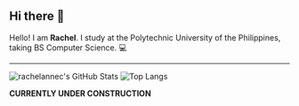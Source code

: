 ## Hi there 👋

Hello! I am **Rachel**. I study at the Polytechnic University of the Philippines, taking BS Computer Science. 💻

<hr>
<!-- https://github.com/anuraghazra/github-readme-stats -->

![rachelannec's GitHub Stats](https://github-readme-stats.vercel.app/api?username=rachelannec&show_icons=true&theme=transparent)
![Top Langs](https://github-readme-stats.vercel.app/api/top-langs/?username=rachelannec&layout=donut&theme=transparent)


<strong>CURRENTLY UNDER CONSTRUCTION</strong>
<!-- https://github.com/natemoo-re/natemoo-re/blob/master/spotify-setup-guide.md -->












<!--
**rachelannec/rachelannec** is a ✨ _special_ ✨ repository because its `README.md` (this file) appears on your GitHub profile.


Here are some ideas to get you started:

- 🔭 I’m currently working on ...
- 🌱 I’m currently learning ...
- 👯 I’m looking to collaborate on ...
- 🤔 I’m looking for help with ...
- 💬 Ask me about ...
- 📫 How to reach me: ...
- 😄 Pronouns: ...
- ⚡ Fun fact: ...
-->
